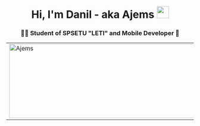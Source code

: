 <h1 align="center">
Hi, I'm Danil - aka Ajems
<img src="https://github.com/blackcater/blackcater/raw/main/images/Hi.gif" height="32"/>
</h1>
<h3 align="center">🧑‍🎓 Student of SPSETU "LETI" and Mobile Developer 📱</h3>
 
<table>
  <tr>
    <td><img width="500" height="200" align = "top" src="https://github-readme-stats.vercel.app/api/top-langs?username=Ajems&show_icons=true&locale=en&layout=compact&theme=dark" alt="Ajems" /></td>
     <td><img src="https://github-readme-stats.vercel.app/api?username=Ajems&show_icons=true&theme=dark" /></td>
  </tr>
</table>

